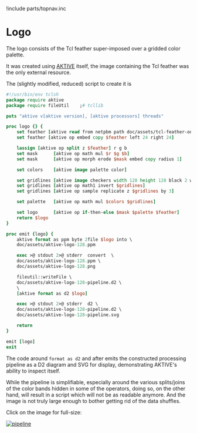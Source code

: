 !include parts/topnav.inc

# Logo

The logo consists of the Tcl feather super-imposed over a gridded color palette.

It was created using [AKTIVE](../README.md) itself, the image containing the Tcl feather was the
only external resource.

The (slightly modified, reduced) script to create it is

```tcl
#!/usr/bin/env tclsh
package require aktive
package require fileUtil	;# tcllib

puts "aktive v[aktive version], [aktive processors] threads"

proc logo {} {
    set feather [aktive read from netpbm path doc/assets/tcl-feather-on-white-128.ppm]
    set feather [aktive op embed copy $feather left 24 right 24]

    lassign [aktive op split z $feather] r g b
    set mask      [aktive op math mul $r $g $b]
    set mask      [aktive op morph erode $mask embed copy radius 1]

    set colors    [aktive image palette color]

    set gridlines [aktive image checkers width 128 height 128 black 2 white 14 offset 1]
    set gridlines [aktive op math1 invert $gridlines]
    set gridlines [aktive op sample replicate z $gridlines by 3]

    set palette   [aktive op math mul $colors $gridlines]

    set logo      [aktive op if-then-else $mask $palette $feather]
    return $logo
}

proc emit {logo} {
    aktive format as ppm byte 2file $logo into \
	doc/assets/aktive-logo-128.ppm

    exec >@ stdout 2>@ stderr  convert  \
	doc/assets/aktive-logo-128.ppm \
	doc/assets/aktive-logo-128.png

    fileutil::writeFile \
	doc/assets/aktive-logo-128-pipeline.d2 \
	\
	[aktive format as d2 $logo]

    exec >@ stdout 2>@ stderr  d2 \
	doc/assets/aktive-logo-128-pipeline.d2 \
	doc/assets/aktive-logo-128-pipeline.svg

    return
}

emit [logo]
exit
```

The code around `format as d2` and after emits the constructed processing pipeline as a D2 diagram
and SVG for display, demonstrating AKTIVE's ability to inspect itself.

While the pipeline is simplifiable, especially around the various splits/joins of the color bands
hidden in some of the operators, doing so, on the other hand, will result in a script which will not
be as readable anymore. And the image is not truly large enough to bother getting rid of the data
shuffles.

Click on the image for full-size:

<a href='assets/aktive-logo-128-pipeline.svg'>
<img alt='pipeline' src='assets/aktive-logo-128-pipeline.svg'>
</a>
